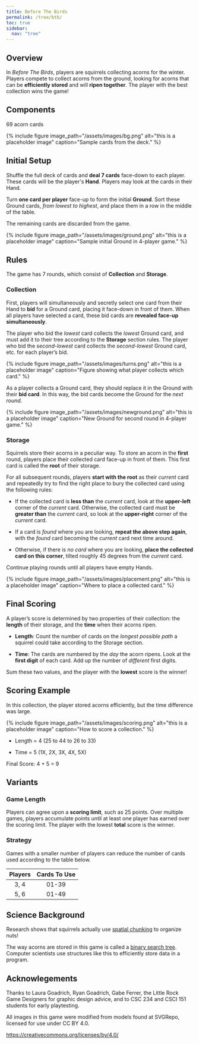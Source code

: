 ```yaml
---
title: Before The Birds
permalink: /tree/btb/
toc: true
sidebar:
  nav: "tree"
---
```


## Overview

In *Before The Birds*, players are squirrels collecting acorns for the winter. Players compete to collect acorns from the ground, looking for acorns that can be **efficiently stored** and will **ripen together**. The player with the best collection wins the game!

## Components

69 acorn cards

{% include figure image_path="/assets/images/bg.png" alt="this is a placeholder image" caption="Sample cards from the deck." %}

## Initial Setup

Shuffle the full deck of cards and **deal 7 cards** face-down to each player. These cards will be the player's **Hand**. Players may look at the cards in their Hand.

Turn **one card per player** face-up to
form the initial **Ground**. Sort these Ground cards, *from lowest to highest*, and place them in a row in the middle of the table.

The remaining cards are discarded from the game.

{% include figure image_path="/assets/images/ground.png" alt="this is a placeholder image" caption="Sample initial Ground in 4-player game." %}

## Rules

The game has 7 rounds, which consist of **Collection** and **Storage**.

### Collection

First, players will simultaneously and secretly select one card from their Hand to **bid** for a Ground card, placing it face-down in front of them.  When all players have selected a card, these bid cards are **revealed face-up simultaneously**.

The player who bid the *lowest* card collects the *lowest* Ground card, and must add it to their tree according to the **Storage** section rules. The player who bid the *second-lowest* card collects the *second-lowest* Ground card, etc. for each player’s bid.

{% include figure image_path="/assets/images/turns.png" alt="this is a placeholder image" caption="Figure showing what player collects which card." %}

As a player collects a Ground card, they should replace it in the Ground with their **bid card**. In this way, the bid cards become the Ground for the *next round*.

{% include figure image_path="/assets/images/newground.png" alt="this is a placeholder image" caption="New Ground for second round in 4-player game." %}

### Storage

Squirrels store their acorns in a peculiar way. To store an acorn in the **first** round, players place their collected card face-up in front of them.  This first card is called the **root** of their storage.

For all subsequent rounds, players **start with the root** as their *current* card and repeatedly try to find the right place to bury the collected card using the following rules:

* If the collected card is **less than** the *current* card, look at the **upper-left** corner of the *current* card. Otherwise, the collected card must be **greater than** the *current* card, so look at the **upper-right** corner of the *current* card.

* If a card is *found* where you are looking, **repeat the above step again**, with the *found* card becoming the *current* card next time around.

* Otherwise, if there is *no card* where you are looking, **place the collected card on this corner**, tilted roughly 45 degrees from the *current* card.  

Continue playing rounds until all players have empty Hands.

{% include figure image_path="/assets/images/placement.png" alt="this is a placeholder image" caption="Where to place a collected card." %}

## Final Scoring

A player’s score is determined by two properties of their collection: the **length** of their storage, and the **time** when their acorns ripen.

* **Length**: Count the number of cards on the *longest possible path* a squirrel could take according to the Storage section.

* **Time**: The cards are numbered by the *day* the acorn ripens. Look at the **first digit** of each card. Add up the
number of *different* first digits.

Sum these two values, and the player with the **lowest** score is the winner!

## Scoring Example

In this collection, the player
stored acorns efficiently,
but the time difference
was large.

{% include figure image_path="/assets/images/scoring.png" alt="this is a placeholder image" caption="How to score a collection." %}

* Length	=  4  (25 to 44 to 26 to 33)

* Time 	=  5  (1X, 2X, 3X, 4X, 5X)

Final Score: 4 + 5 = 9

## Variants

### Game Length

Players can agree upon a **scoring limit**, such as 25 points. Over multiple games, players accumulate points until at least one player has earned over the scoring limit. The player with the lowest **total** score is the winner.

### Strategy

Games with a smaller number of players can reduce the number of cards used according to the table below.

|Players|Cards To Use|
|:--:|:--:|
|3, 4|01-39|
|5, 6|01-49|

## Science Background

Research shows that squirrels actually use [spatial chunking](https://animals.howstuffworks.com/mammals/squirrels-really-organize-nuts.htm) to organize nuts!

The way acorns are stored in this game is called a [binary search tree](https://en.wikipedia.org/wiki/Binary_tree). Computer scientists use structures like this to efficiently store data in a program.

## Acknowlegements

Thanks to Laura Goadrich, Ryan Goadrich, Gabe Ferrer, the Little Rock Game Designers for graphic design advice, and to CSC 234 and CSCI 151 students for early playtesting.

All images in this game were modified from models found at SVGRepo, licensed for use under CC BY 4.0.

https://creativecommons.org/licenses/by/4.0/
